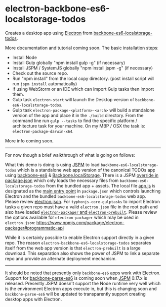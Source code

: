 # electron-backbone-es6-localstorage-todos
Creates a desktop app using [Electron](http://electron.atom.io/) from [backbone-es6-localstorage-todos](https://github.com/typhonjs-demos/backbone-es6-localstorage-todos).

More documentation and tutorial coming soon. The basic installation steps:

- Install Node
- Install Gulp globally "npm install gulp -g" (if necessary)
- Install JSPM / SystemJS globally "npm install jspm -g" (if necessary)
- Check out the source repo.
- Run "npm install" from the local copy directory. (post install script will run `jspm install` automatically)
- If using WebStorm or an IDE which can import Gulp tasks then import them. 
- Gulp task `electron-start` will launch the Desktop version of `backbone-es6-localstorage-todos`. 
- Gulp task `electron-package-<platform>-<arch>` will build a standalone version of the app and place it in the `./build` directory. From the command line run `gulp --tasks` to find the specific platform / architecture task for your machine. On my MBP / OSX the task is: `electron-package-darwin-x64`.

More info coming soon.

--------

For now though a brief walkthrough of what is going on follows:

What this demo is doing is using [JSPM](http://jspm.io/) to load `backbone-es6-localstorage-todos` which is a standalone web app version of the canonical TODOs app using [backbone-es6](https://github.com/typhonjs/backbone-es6) & [Backbone.localStorage](https://github.com/typhonjs/Backbone.localStorage). There is a JSPM [override in package.json](https://github.com/typhonjs-demos/electron-backbone-es6-localstorage-todos/blob/master/package.json#L20-L32) which only loads the necessary files from `backbone-es6-localstorage-todos` from the bundled app + assets. The local file [app.js](https://github.com/typhonjs-demos/electron-backbone-es6-localstorage-todos/blob/master/app.js) is designated as the [main entry point](https://github.com/typhonjs-demos/electron-backbone-es6-localstorage-todos/blob/master/package.json#L41) in `package.json` which controls launching Electron and the bundled `backbone-es6-localstorage-todos` web app. Please review [electron.json](https://github.com/typhonjs-demos/electron-backbone-es6-localstorage-todos/blob/master/electron.json). For `typhonjs-core-gulptasks` to import Electron tasks a given repo must have a valid `electron.json` file in the root path and also have loaded [`electron-packager` and `electron-prebuilt`](https://github.com/typhonjs-demos/electron-backbone-es6-localstorage-todos/blob/master/package.json#L35-L36). Please review the options available for `electron-packager` which may be used in `electron.json`: https://www.npmjs.com/package/electron-packager#programmatic-api

While it is certainly possible to enable Electron support directly in a given repo. The reason `electron-backbone-es6-localstorage-todos` separates itself from the web app version is that `electron-prebuilt` is a large download. This separation also shows the power of JSPM to link a separate repo and provide an alternate deployment mechanism. 

--------

It should be noted that presently only `backbone-es6` apps work with Electron. Support for [backbone-parse-es6](https://github.com/typhonjs-parse/backbone-parse-es6) is coming soon when [JSPM](http://jspm.io/) 0.17.x is released. Presently JSPM doesn't support the Node runtime very well which is the environment Electron apps execute in, but this is changing soon and `backbone-parse-es6` will be updated to transparently support creating desktop apps with Electron. 
